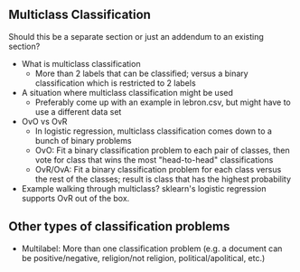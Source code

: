 
## Multiclass Classification

Should this be a separate section or just an addendum to an existing section?

- What is multiclass classification
    - More than 2 labels that can be classified; versus a binary classification which is restricted to 2 labels
- A situation where multiclass classification might be used
    - Preferably come up with an example in lebron.csv, but might have to use a different data set
- OvO vs OvR
    - In logistic regression, multiclass classification comes down to a bunch of binary problems
    - OvO: Fit a binary classification problem to each pair of classes, then vote for class that wins the most "head-to-head" classifications
    - OvR/OvA: Fit a binary classification problem for each class versus the rest of the classes; result is class that has the highest probability
- Example walking through multiclass? sklearn's logistic regression supports OvR out of the box.

## Other types of classification problems

- Multilabel: More than one classification problem (e.g. a document can be positive/negative, religion/not religion, political/apolitical, etc.)

